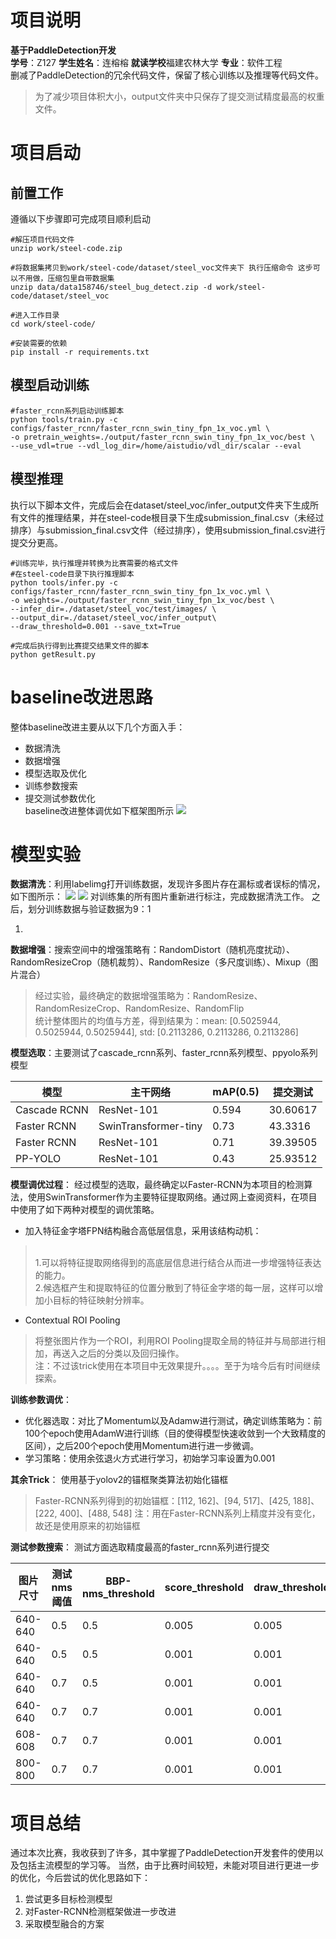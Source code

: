 # 项目说明
**基于PaddleDetection开发**<br>
**学号**：Z127 **学生姓名**：连榕榕 **就读学校**福建农林大学 **专业**：软件工程<br>
删减了PaddleDetection的冗余代码文件，保留了核心训练以及推理等代码文件。
> 为了减少项目体积大小，output文件夹中只保存了提交测试精度最高的权重文件。
# 项目启动
## 前置工作
遵循以下步骤即可完成项目顺利启动
```
#解压项目代码文件
unzip work/steel-code.zip

#将数据集拷贝到work/steel-code/dataset/steel_voc文件夹下 执行压缩命令 这步可以不用做，压缩包里自带数据集
unzip data/data158746/steel_bug_detect.zip -d work/steel-code/dataset/steel_voc

#进入工作目录
cd work/steel-code/

#安装需要的依赖
pip install -r requirements.txt 
```
## 模型启动训练
```
#faster_rcnn系列启动训练脚本
python tools/train.py -c configs/faster_rcnn/faster_rcnn_swin_tiny_fpn_1x_voc.yml \
-o pretrain_weights=./output/faster_rcnn_swin_tiny_fpn_1x_voc/best \
--use_vdl=true --vdl_log_dir=/home/aistudio/vdl_dir/scalar --eval
```
## 模型推理
执行以下脚本文件，完成后会在dataset/steel_voc/infer_output文件夹下生成所有文件的推理结果，并在steel-code根目录下生成submission_final.csv（未经过排序）与submission_final.csv文件（经过排序），使用submission_final.csv进行提交分更高。
```
#训练完毕，执行推理并转换为比赛需要的格式文件
#在steel-code目录下执行推理脚本
python tools/infer.py -c  configs/faster_rcnn/faster_rcnn_swin_tiny_fpn_1x_voc.yml \
-o weights=./output/faster_rcnn_swin_tiny_fpn_1x_voc/best \
--infer_dir=./dataset/steel_voc/test/images/ \
--output_dir=./dataset/steel_voc/infer_output\
--draw_threshold=0.001 --save_txt=True

#完成后执行得到比赛提交结果文件的脚本
python getResult.py
```
# baseline改进思路
整体baseline改进主要从以下几个方面入手：
* 数据清洗
* 数据增强
* 模型选取及优化
* 训练参数搜索
* 提交测试参数优化<br>
baseline改进整体调优如下框架图所示
![](https://ai-studio-static-online.cdn.bcebos.com/55d3d2a25ca349dbb2a26f6b5b209caf29286d229c0749edbeaf67bb79c69a00)

# 模型实验

**数据清洗**：利用labelimg打开训练数据，发现许多图片存在漏标或者误标的情况，如下图所示：
![](https://ai-studio-static-online.cdn.bcebos.com/96d3c8cec3a3484cb5242af0beb0d0ff9b954c9b708447cfa7dd59c398f19e7a)
![](https://ai-studio-static-online.cdn.bcebos.com/f63977441c9a4be69090ca02e9cd1d4f73c7d4590c824106bca971928401e13d)
对训练集的所有图片重新进行标注，完成数据清洗工作。
之后，划分训练数据与验证数据为9：1
<br>

1. 
**数据增强**：搜索空间中的增强策略有：RandomDistort（随机亮度扰动）、RandomResizeCrop（随机裁剪）、RandomResize（多尺度训练）、Mixup（图片混合）
> 经过实验，最终确定的数据增强策略为：RandomResize、RandomResizeCrop、RandomResize、RandomFlip<br>
> 统计整体图片的均值与方差，得到结果为：mean: [0.5025944, 0.5025944, 0.5025944], std: [0.2113286, 0.2113286, 0.2113286]

**模型选取**：主要测试了cascade_rcnn系列、faster_rcnn系列模型、ppyolo系列模型


| 模型         | 主干网络             | mAP(0.5) | 提交测试 |
| ------------ | -------------------- | -------- | -------- |
| Cascade RCNN | ResNet-101           | 0.594    | 30.60617 |
| Faster RCNN  | SwinTransformer-tiny | 0.73     | 43.3316  |
| Faster RCNN  | ResNet-101           | 0.71     | 39.39505 |
| PP-YOLO      | ResNet-101           | 0.43     | 25.93512 |

**模型调优过程**：
经过模型的选取，最终确定以Faster-RCNN为本项目的检测算法，使用SwinTransformer作为主要特征提取网络。通过网上查阅资料，在项目中使用了如下两种对模型的调优策略。
* 加入特征金字塔FPN结构融合高低层信息，采用该结构动机：
> <br>1.可以将特征提取网络得到的高底层信息进行结合从而进一步增强特征表达的能力。<br>2.候选框产生和提取特征的位置分散到了特征金字塔的每一层，这样可以增加小目标的特征映射分辨率。
* Contextual ROI Pooling
> 将整张图片作为一个ROI，利用ROI Pooling提取全局的特征并与局部进行相加，再送入之后的分类以及回归操作。<br>
> 注：不过该trick使用在本项目中无效果提升。。。。至于为啥今后有时间继续探索。

**训练参数调优**：
* 优化器选取：对比了Momentum以及Adamw进行测试，确定训练策略为：前100个epoch使用AdamW进行训练（目的使得模型快速收敛到一个大致精度的区间），之后200个epoch使用Momentum进行进一步微调。
* 学习策略：使用余弦退火方式进行学习，初始学习率设置为0.001

**其余Trick**：
使用基于yolov2的锚框聚类算法初始化锚框
> Faster-RCNN系列得到的初始锚框：[112, 162]、[94, 517]、[425, 188]、[222, 400]、[488, 548] 
> 注：用在Faster-RCNN系列上精度并没有变化，故还是使用原来的初始锚框

**测试参数搜索**：
测试方面选取精度最高的faster_rcnn系列进行提交<br>

| 图片尺寸 | 测试nms阈值 | BBP-nms_threshold | score_threshold | draw_threshold | 最终得分 |
| -------- | ----------- | ----------------- | --------------- | -------------- | -------- |
| 640-640  | 0.5         | 0.5               | 0.005           | 0.005          | 43.09703 |
| 640-640  | 0.5         | 0.5               | 0.001           | 0.001          | 43.1501  |
| 640-640  | 0.7         | 0.5               | 0.001           | 0.001          | 43.63953 |
| 640-640  | 0.7         | 0.7               | 0.001           | 0.001          | 44.12362 |
| 608-608  | 0.7         | 0.7               | 0.001           | 0.001          | 43.62723 |
| 800-800  | 0.7         | 0.7               | 0.001           | 0.001          | 43.4153  |

# 项目总结
通过本次比赛，我收获到了许多，其中掌握了PaddleDetection开发套件的使用以及包括主流模型的学习等。
当然，由于比赛时间较短，未能对项目进行更进一步的优化，今后尝试的优化思路如下：
1. 尝试更多目标检测模型
2. 对Faster-RCNN检测框架做进一步改进
3. 采取模型融合的方案
